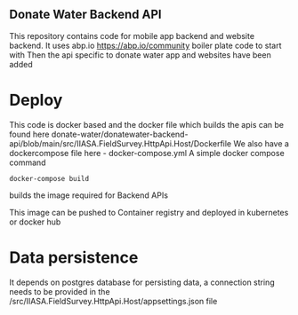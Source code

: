 ## Donate Water Backend API
This repository contains code for mobile app backend and website backend. 
It uses abp.io https://abp.io/community boiler plate code to start with
Then the api specific to donate water app and websites have been added

# Deploy
This code is docker based and the docker file which builds the apis can be found here donate-water/donatewater-backend-api/blob/main/src/IIASA.FieldSurvey.HttpApi.Host/Dockerfile
We also have a dockercompose file here - docker-compose.yml
A simple docker compose command 

``
docker-compose build
``

builds the image required for Backend APIs

This image can be pushed to Container registry and deployed in kubernetes or docker hub

# Data persistence
It depends on postgres database for persisting data, a connection string needs to be provided in the /src/IIASA.FieldSurvey.HttpApi.Host/appsettings.json file
